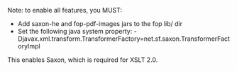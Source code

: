 Note: to enable all features, you MUST:

* Add saxon-he and fop-pdf-images jars to the fop lib/ dir
* Set the following java system property: -Djavax.xml.transform.TransformerFactory=net.sf.saxon.TransformerFactoryImpl

This enables Saxon, which is required for XSLT 2.0.
